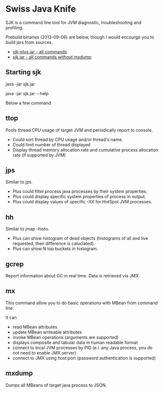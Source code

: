 Swiss Java Knife
=========

SJK is a command line tool for JVM diagnostic, troubleshooting and profiling.


Prebuild binaries (2013-09-06) are below, though I would encourge you to build jars from sources.
- [sjk-plus.jar - all commands](https://github.com/aragozin/jvm-tools/blob/downloads/sjk-plus-0.1-2013-09-06.jar?raw=true)
- [sjk.jar - all commands without mxdump](https://github.com/aragozin/jvm-tools/blob/downloads/sjk-0.1-2013-09-06.jar?raw=true)


Starting sjk
----

java -jar sjk.jar <arguments>

java -jar sjk.jar --help

Below a few command

ttop
----

Pools thread CPU usage of target JVM and periodically report to console.

 - Could sort thread by CPU usage and/or thread's name.
 - Could limit number of thread displayed
 - Display thread memory allocation rate and cumulative process allocation rate (if supported by JVM)

jps
----

Similar to jps. 

- Plus could filter process java processes by their system properties.
- Plus could display specific system properties of process in output.
- Plus could display values of specific -XX for HotSpot JVM processes. 

hh
----

Similar to jmap -histo.

- Plus can show histogram of dead objects (histograms of all and live requested, then difference is caluclated).
- Plus can show N top buckets in histogram.

gcrep
-----

Report information about GC in real time. Data is retrieved via JMX.

mx
-----

This command allow you to do basic operations with MBean from command line.

It can
- read MBean attributes
- update MBean writeable attributes
- invoke MBean operations (arguments are supported)
- displays composite and tabular data in human readable format
- connect to local JVM processes by PID (e.i. any Java process, you do not need to enable JMX server)
- connect to JMX using host:port (password authentication is supported)

mxdump
-----

Dumps all MBeans of target java process to JSON.
